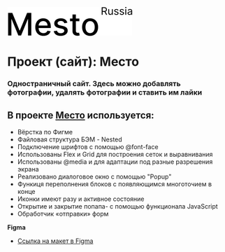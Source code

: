 ![LOGO](src../../images/logo/blackLogo.svg)
# Проект (сайт): Место

### Одностраничный сайт. Здесь можно добавлять фотографии, удалять фотографии и ставить им лайки

## В проекте [Место](https://nakhutsrishvili.github.io/mesto/) используется:
- Вёрстка по Фигме
- Файловая структура БЭМ - Nested
- Подключение шрифтов с помощью  @font-face
- Использованы Flex и Grid для построения сеток и выравнивания
- Использованы @media и для адаптации под разные разрешения экрана
- Реализовано диалоговое окно с помощью "Popup"
- Функиця переполнения блоков с появляющимся многоточием в конце
- Иконки имеют разу и активное состояние
- Открытие и закрытие попапа- с помощью функционала JavaScript
- Обработчик «отправки» форм


**Figma**

* [Ссылка на макет в Figma](https://www.figma.com/file/2cn9N9jSkmxD84oJik7xL7/JavaScript.-Sprint-4?node-id=0%3A1)

